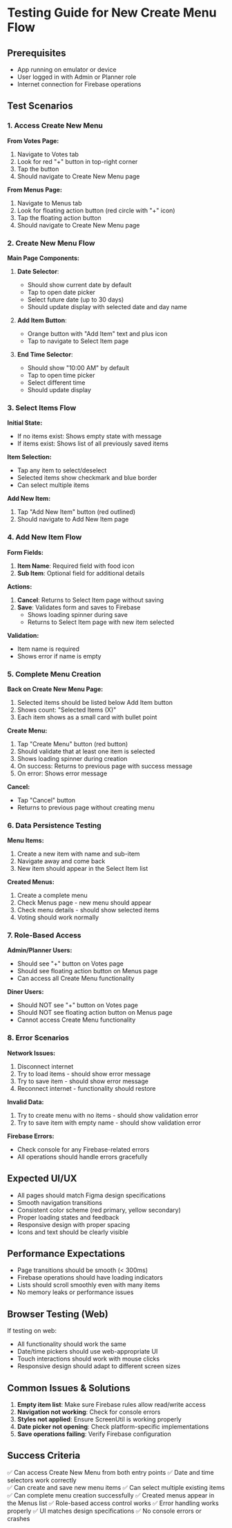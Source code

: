 # Testing Guide for New Create Menu Flow

## Prerequisites

- App running on emulator or device
- User logged in with Admin or Planner role
- Internet connection for Firebase operations

## Test Scenarios

### 1. Access Create New Menu

**From Votes Page:**

1. Navigate to Votes tab
2. Look for red "+" button in top-right corner
3. Tap the button
4. Should navigate to Create New Menu page

**From Menus Page:**

1. Navigate to Menus tab  
2. Look for floating action button (red circle with "+" icon)
3. Tap the floating action button
4. Should navigate to Create New Menu page

### 2. Create New Menu Flow

**Main Page Components:**

1. **Date Selector**:
   - Should show current date by default
   - Tap to open date picker
   - Select future date (up to 30 days)
   - Should update display with selected date and day name

2. **Add Item Button**:
   - Orange button with "Add Item" text and plus icon
   - Tap to navigate to Select Item page

3. **End Time Selector**:
   - Should show "10:00 AM" by default
   - Tap to open time picker
   - Select different time
   - Should update display

### 3. Select Items Flow

**Initial State:**

- If no items exist: Shows empty state with message
- If items exist: Shows list of all previously saved items

**Item Selection:**

- Tap any item to select/deselect
- Selected items show checkmark and blue border
- Can select multiple items

**Add New Item:**

1. Tap "Add New Item" button (red outlined)
2. Should navigate to Add New Item page

### 4. Add New Item Flow

**Form Fields:**

1. **Item Name**: Required field with food icon
2. **Sub Item**: Optional field for additional details

**Actions:**

1. **Cancel**: Returns to Select Item page without saving
2. **Save**: Validates form and saves to Firebase
   - Shows loading spinner during save
   - Returns to Select Item page with new item selected

**Validation:**

- Item name is required
- Shows error if name is empty

### 5. Complete Menu Creation

**Back on Create New Menu Page:**

1. Selected items should be listed below Add Item button
2. Shows count: "Selected Items (X)"
3. Each item shows as a small card with bullet point

**Create Menu:**

1. Tap "Create Menu" button (red button)
2. Should validate that at least one item is selected
3. Shows loading spinner during creation
4. On success: Returns to previous page with success message
5. On error: Shows error message

**Cancel:**

- Tap "Cancel" button
- Returns to previous page without creating menu

### 6. Data Persistence Testing

**Menu Items:**

1. Create a new item with name and sub-item
2. Navigate away and come back
3. New item should appear in the Select Item list

**Created Menus:**

1. Create a complete menu
2. Check Menus page - new menu should appear
3. Check menu details - should show selected items
4. Voting should work normally

### 7. Role-Based Access

**Admin/Planner Users:**

- Should see "+" button on Votes page
- Should see floating action button on Menus page
- Can access all Create Menu functionality

**Diner Users:**

- Should NOT see "+" button on Votes page  
- Should NOT see floating action button on Menus page
- Cannot access Create Menu functionality

### 8. Error Scenarios

**Network Issues:**

1. Disconnect internet
2. Try to load items - should show error message
3. Try to save item - should show error message
4. Reconnect internet - functionality should restore

**Invalid Data:**

1. Try to create menu with no items - should show validation error
2. Try to save item with empty name - should show validation error

**Firebase Errors:**

- Check console for any Firebase-related errors
- All operations should handle errors gracefully

## Expected UI/UX

- All pages should match Figma design specifications
- Smooth navigation transitions
- Consistent color scheme (red primary, yellow secondary)
- Proper loading states and feedback
- Responsive design with proper spacing
- Icons and text should be clearly visible

## Performance Expectations

- Page transitions should be smooth (< 300ms)
- Firebase operations should have loading indicators
- Lists should scroll smoothly even with many items
- No memory leaks or performance issues

## Browser Testing (Web)

If testing on web:

- All functionality should work the same
- Date/time pickers should use web-appropriate UI
- Touch interactions should work with mouse clicks
- Responsive design should adapt to different screen sizes

## Common Issues & Solutions

1. **Empty item list**: Make sure Firebase rules allow read/write access
2. **Navigation not working**: Check for console errors
3. **Styles not applied**: Ensure ScreenUtil is working properly
4. **Date picker not opening**: Check platform-specific implementations
5. **Save operations failing**: Verify Firebase configuration

## Success Criteria

✅ Can access Create New Menu from both entry points
✅ Date and time selectors work correctly  
✅ Can create and save new menu items
✅ Can select multiple existing items
✅ Can complete menu creation successfully
✅ Created menus appear in the Menus list
✅ Role-based access control works
✅ Error handling works properly
✅ UI matches design specifications
✅ No console errors or crashes
